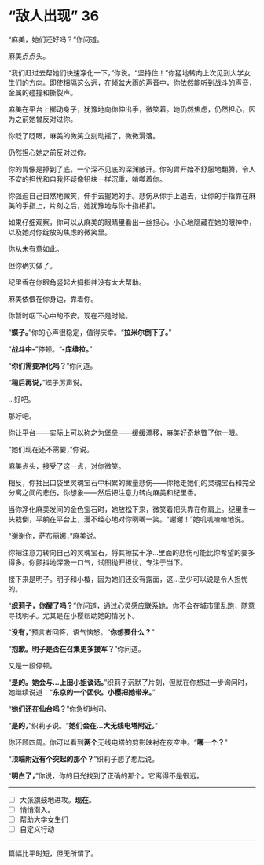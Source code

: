 # “敌人出现” 36

“麻美，她们还好吗？”你问道。

麻美点点头。

“我们赶过去帮她们快速净化一下，”你说。“坚持住！”你猛地转向上次见到大学女生们的方向。即使相隔这么远，在倾盆大雨的声音中，你依然能听到战斗的声音，金属的碰撞和撕裂声。

麻美在平台上挪动身子，犹豫地向你伸出手，微笑着。她仍然焦虑，仍然担心，因为之前她曾反对过你。

你眨了眨眼，麻美的微笑立刻动摇了，微微滑落。

仍然担心她之前反对过你。

你的胃像是掉到了底，一个深不见底的深渊敞开。你的胃开始不舒服地翻腾，令人不安的担忧和自我怀疑像铅块一样沉重，啃噬着你。

你强迫自己自然地微笑，伸手去握她的手。悲伤从你手上退去，让你的手指靠在麻美的手指上，片刻之后，她犹豫地与你十指相扣。

如果仔细观察，你可以从麻美的眼睛里看出一丝担心，小心地隐藏在她的眼神中，以及她对你绽放的焦虑的微笑里。

你从未有意如此。

但你确实做了。

纪里香在你眼角竖起大拇指并没有太大帮助。

麻美依偎在你身边，靠着你。

你暂时咽下心中的不安。现在不是时候。

“**蝶子。**”你的心声很稳定，值得庆幸。“**拉米尔倒下了。**”

“**战斗中-**”停顿。“**-库维拉。**”

“**你们需要净化吗？**”你问道。

“**稍后再说，**”蝶子厉声说。

...好吧。

那好吧。

你让平台——实际上可以称之为堡垒——缓缓漂移，麻美好奇地瞥了你一眼。

“她们现在还不需要，”你说。

麻美点头，接受了这一点，对你微笑。

相反，你抽出口袋里灵魂宝石中积累的微量悲伤——你抢走她们的灵魂宝石和完全分离之间的悲伤，你想象——然后把注意力转向麻美和纪里香。

当你净化麻美发间的金色宝石时，她放松下来，微笑着把头靠在你肩上。纪里香一头栽倒，平躺在平台上，漫不经心地对你咧嘴一笑。“谢谢！”她叽叽喳喳地说。

“谢谢你，萨布丽娜，”麻美说。

你把注意力转向自己的灵魂宝石，将其擦拭干净...里面的悲伤可能比你希望的要多得多。你颤抖地深吸一口气，试图抛开担忧，专注于当下。

接下来是明子。明子和小樱，因为她们还没有露面，这...至少可以说是令人担忧的。

“**织莉子，你醒了吗？**”你问道，通过心灵感应联系她。你不会在城市里乱跑，随意寻找明子。尤其是在小樱帮助她的情况下。

“**没有，**”预言者回答，语气恼怒。“**你想要什么？**”

“**抱歉。明子是否在召集更多援军？**”你问道。

又是一段停顿。

“**是的。她会与...上田小姐谈话。**”织莉子沉默了片刻，但就在你想进一步询问时，她继续说道：“**东京的一个团伙。小樱把她带来。**”

“**她们还在仙台吗？**”你急切地问。

“**是的，**”织莉子说。“**她们会在...大无线电塔附近。**”

你环顾四周。你可以看到**两个**无线电塔的剪影映衬在夜空中。“**哪一个？**”

“**顶端附近有个突起的那个？**”织莉子想了想后说。

“**明白了，**”你说，你的目光找到了正确的那个。它离得不是很远。

---

- [ ] 大张旗鼓地进攻。**现在**。
- [ ] 悄悄潜入。  
- [ ] 帮助大学女生们
- [ ] 自定义行动

---

篇幅比平时短，但无所谓了。

